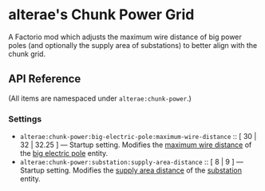 # alterae's Chunk Power Grid

A Factorio mod which adjusts the maximum wire distance of big power poles (and optionally the supply area of substations) to better align with the chunk grid.

## API Reference

(All items are namespaced under `alterae:chunk-power`.)

### Settings

- `alterae:chunk-power:big-electric-pole:maximum-wire-distance` :: [ 30 | 32 | 32.25 ] — Startup setting. Modifies the [maximum wire distance](https://lua-api.factorio.com/latest/prototypes/ElectricPolePrototype.html#maximum_wire_distance) of the
[big electric pole](https://wiki.factorio.com/Big_electric_pole) entity.
- `alterae:chunk-power:substation:supply-area-distance` :: [ 8 | 9 ] — Startup setting. Modifies the [supply area distance](https://lua-api.factorio.com/latest/prototypes/ElectricPolePrototype.html#supply_area_distance) of the [substation](https://wiki.factorio.com/Substation) entity.
